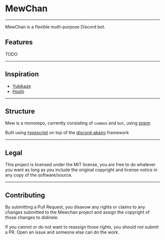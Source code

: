 # MewChan
___

MewChan is a flexible multi-purpose Discord bot.

## Features
TODO
___

## Inspiration
* [Yukikaze](https://github.com/Naval-Base/Yukikaze)
* [Hoshi](https://github.com/1Computer1/Hoshi)
___

## Structure
Mew is a monorepo, currently consisting of `common` and `bot`, using [pnpm](https://pnpm.js.org/)

Built using [typescript](https://www.typescriptlang.org/) on top of the [discord-akairo](https://github.com/discord-akairo/discord-akairo) framework
___

## Legal
This project is licensed under the MIT license, you are free to do whatever you want as long as you include the original copyright and license notice in any copy of the software/source.
___

## Contributing
By submitting a Pull Request, you disavow any rights or claims to any changes submitted to the Mewchan project and assign the copyright of those changes to didinele.

If you cannot or do not want to reassign those rights, you should not submit a PR. Open an issue and someone else can do the work.

